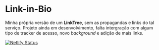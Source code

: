 # Link-in-Bio

Minha própria versão de um **LinkTree**, sem as propagandas e links do tal serviço. Projeto ainda em desenvolvimento, falta intergração com algum tipo de tracker de acesso, novo _background_ e adição de mais links.

[![Netlify Status](https://api.netlify.com/api/v1/badges/f73574f4-993e-4e82-82e2-9deb189846a7/deploy-status)](https://app.netlify.com/sites/link-in-bio-henriquepicanco/deploys)
